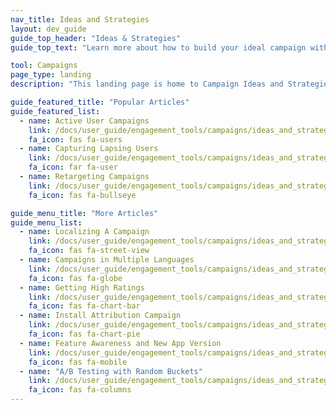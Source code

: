 ```yaml
---
nav_title: Ideas and Strategies
layout: dev_guide
guide_top_header: "Ideas & Strategies"
guide_top_text: "Learn more about how to build your ideal campaign with these use cases and other ideas."

tool: Campaigns
page_type: landing
description: "This landing page is home to Campaign Ideas and Strategies. Here you can find articles on topics like localizing, multilanguage options, and retargeting."

guide_featured_title: "Popular Articles"
guide_featured_list:
  - name: Active User Campaigns
    link: /docs/user_guide/engagement_tools/campaigns/ideas_and_strategies/active_user_campaigns/
    fa_icon: fas fa-users
  - name: Capturing Lapsing Users
    link: /docs/user_guide/engagement_tools/campaigns/ideas_and_strategies/capturing_lapsing_users/
    fa_icon: far fa-user
  - name: Retargeting Campaigns
    link: /docs/user_guide/engagement_tools/campaigns/ideas_and_strategies/retargeting_campaigns/
    fa_icon: fas fa-bullseye

guide_menu_title: "More Articles"
guide_menu_list:
  - name: Localizing A Campaign
    link: /docs/user_guide/engagement_tools/campaigns/ideas_and_strategies/localizing_a_campaign/
    fa_icon: fas fa-street-view
  - name: Campaigns in Multiple Languages
    link: /docs/user_guide/engagement_tools/campaigns/ideas_and_strategies/campaigns_in_multiple_languages/
    fa_icon: fas fa-globe
  - name: Getting High Ratings
    link: /docs/user_guide/engagement_tools/campaigns/ideas_and_strategies/getting_high_ratings/
    fa_icon: fas fa-chart-bar
  - name: Install Attribution Campaign
    link: /docs/user_guide/engagement_tools/campaigns/ideas_and_strategies/install_attribution/
    fa_icon: fas fa-chart-pie
  - name: Feature Awareness and New App Version
    link: /docs/user_guide/engagement_tools/campaigns/ideas_and_strategies/new_features/
    fa_icon: fas fa-mobile
  - name: "A/B Testing with Random Buckets"
    link: /docs/user_guide/engagement_tools/campaigns/ideas_and_strategies/ab_testing_with_random_buckets/
    fa_icon: fas fa-columns
---
```

